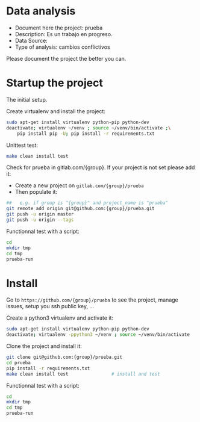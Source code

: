# Data analysis
- Document here the project: prueba
- Description: Es un trabajo en progreso.
- Data Source:
- Type of analysis: cambios conflictivos

Please document the project the better you can.

# Startup the project

The initial setup.

Create virtualenv and install the project:
```bash
sudo apt-get install virtualenv python-pip python-dev
deactivate; virtualenv ~/venv ; source ~/venv/bin/activate ;\
    pip install pip -U; pip install -r requirements.txt
```

Unittest test:
```bash
make clean install test
```

Check for prueba in gitlab.com/{group}.
If your project is not set please add it:

- Create a new project on `gitlab.com/{group}/prueba`
- Then populate it:

```bash
##   e.g. if group is "{group}" and project_name is "prueba"
git remote add origin git@github.com:{group}/prueba.git
git push -u origin master
git push -u origin --tags
```

Functionnal test with a script:

```bash
cd
mkdir tmp
cd tmp
prueba-run
```

# Install

Go to `https://github.com/{group}/prueba` to see the project, manage issues,
setup you ssh public key, ...

Create a python3 virtualenv and activate it:

```bash
sudo apt-get install virtualenv python-pip python-dev
deactivate; virtualenv -ppython3 ~/venv ; source ~/venv/bin/activate
```

Clone the project and install it:

```bash
git clone git@github.com:{group}/prueba.git
cd prueba
pip install -r requirements.txt
make clean install test                # install and test
```
Functionnal test with a script:

```bash
cd
mkdir tmp
cd tmp
prueba-run
```
